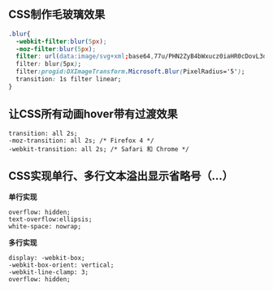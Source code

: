 ## CSS制作毛玻璃效果

```css
.blur{
  -webkit-filter:blur(5px);
  -moz-filter:blur(5px);
  filter: url(data:image/svg+xml;base64,77u/PHN2ZyB4bWxucz0iaHR0cDovL3d3dy53My5vcmcvMjAwMC9zdmciPjxmaWx0ZXIgaWQ9ImJsdXIiPjxmZUdhdXNzaWFuQmx1ciBzdGREZXZpYXRpb249IjI1IiAvPjwvZmlsdGVyPjwvc3ZnPg==#blur);
  filter: blur(5px);
  filter:progid:DXImageTransform.Microsoft.Blur(PixelRadius='5');
  transition: 1s filter linear;
}
```

## 让CSS所有动画hover带有过渡效果

```
transition: all 2s;
-moz-transition: all 2s; /* Firefox 4 */
-webkit-transition: all 2s; /* Safari 和 Chrome */
```

## CSS实现单行、多行文本溢出显示省略号（…）

**单行实现**

```
overflow: hidden;
text-overflow:ellipsis;
white-space: nowrap;
```

**多行实现**

```
display: -webkit-box;
-webkit-box-orient: vertical;
-webkit-line-clamp: 3;
overflow: hidden;
```